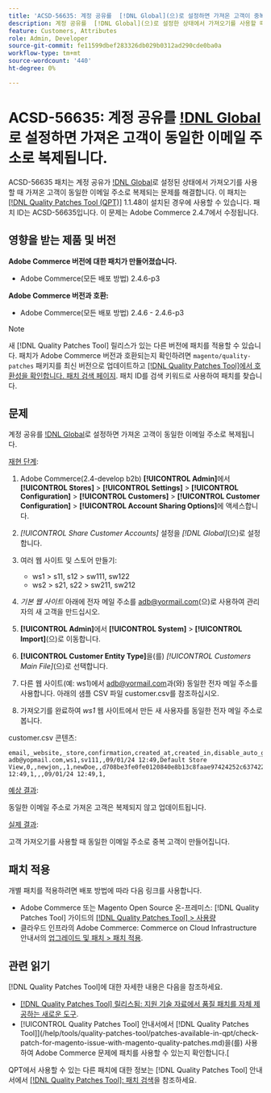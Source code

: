 ```yaml
---
title: 'ACSD-56635: 계정 공유를  [!DNL Global](으)로 설정하면 가져온 고객이 중복됩니다.'
description: 계정 공유를  [!DNL Global](으)로 설정한 상태에서 가져오기를 사용할 때 가져온 고객이 동일한 이메일 주소로 복제되는 Adobe Commerce 문제를 해결하려면 ACSD-56635 패치를 적용합니다.
feature: Customers, Attributes
role: Admin, Developer
source-git-commit: fe11599dbef283326db029b0312ad290cde0ba0a
workflow-type: tm+mt
source-wordcount: '440'
ht-degree: 0%

---
```


# ACSD-56635: 계정 공유를 [!DNL Global](으)로 설정하면 가져온 고객이 동일한 이메일 주소로 복제됩니다.

ACSD-56635 패치는 계정 공유가 [!DNL Global](으)로 설정된 상태에서 가져오기를 사용할 때 가져온 고객이 동일한 이메일 주소로 복제되는 문제를 해결합니다. 이 패치는 [[!DNL Quality Patches Tool (QPT)]](https://experienceleague.adobe.com/en/docs/commerce-knowledge-base/kb/announcements/commerce-announcements/magento-quality-patches-released-new-tool-to-self-serve-quality-patches) 1.1.48이 설치된 경우에 사용할 수 있습니다. 패치 ID는 ACSD-56635입니다. 이 문제는 Adobe Commerce 2.4.7에서 수정됩니다.

## 영향을 받는 제품 및 버전

**Adobe Commerce 버전에 대한 패치가 만들어졌습니다.**

* Adobe Commerce(모든 배포 방법) 2.4.6-p3

**Adobe Commerce 버전과 호환:**

* Adobe Commerce(모든 배포 방법) 2.4.6 - 2.4.6-p3

>[!NOTE]
>
>새 [!DNL Quality Patches Tool] 릴리스가 있는 다른 버전에 패치를 적용할 수 있습니다. 패치가 Adobe Commerce 버전과 호환되는지 확인하려면 `magento/quality-patches` 패키지를 최신 버전으로 업데이트하고 [[!DNL Quality Patches Tool]에서 호환성을 확인합니다. 패치 검색 페이지](https://experienceleague.adobe.com/tools/commerce-quality-patches/index.html). 패치 ID를 검색 키워드로 사용하여 패치를 찾습니다.

## 문제

계정 공유를 [!DNL Global](으)로 설정하면 가져온 고객이 동일한 이메일 주소로 복제됩니다.

<u>재현 단계</u>:

1. Adobe Commerce(2.4-develop b2b) **[!UICONTROL Admin]**&#x200B;에서 **[!UICONTROL Stores]** > **[!UICONTROL Settings]** > **[!UICONTROL Configuration]** > **[!UICONTROL Customers]** > **[!UICONTROL Customer Configuration]** > **[!UICONTROL Account Sharing Options]**&#x200B;에 액세스합니다.
1. *[!UICONTROL Share Customer Accounts]* 설정을 *[!DNL Global]*(으)로 설정합니다.
1. 여러 웹 사이트 및 스토어 만들기:

   * ws1 > s11, s12 > sw111, sw122
   * ws2 > s21, s22 > sw211, sw212

1. *기본 웹 사이트* 아래에 전자 메일 주소를 <adb@yormail.com>(으)로 사용하여 관리자의 새 고객을 만드십시오.
1. **[!UICONTROL Admin]**&#x200B;에서 **[!UICONTROL System]** > **[!UICONTROL Import]**(으)로 이동합니다.
1. **[!UICONTROL Customer Entity Type]**&#x200B;을(를) *[!UICONTROL Customers Main File]*(으)로 선택합니다.
1. 다른 웹 사이트(예: ws1)에서 <adb@yormail.com>과(와) 동일한 전자 메일 주소를 사용합니다. 아래의 샘플 CSV 파일 customer.csv를 참조하십시오.
1. 가져오기를 완료하여 *ws1* 웹 사이트에서 만든 새 사용자를 동일한 전자 메일 주소로 봅니다.

customer.csv 콘텐츠:

```
email,_website,_store,confirmation,created_at,created_in,disable_auto_group_change,dob,firstname,gender,group_id,lastname,middlename,password_hash,prefix,rp_token,rp_token_created_at,store_id,suffix,taxvat,updated_at,website_id,password
adb@yopmail.com,ws1,sv111,,09/01/24 12:49,Default Store View,0,,newjon,,1,newDoe,,d708be3fe0fe0120840e8b13c8faae97424252c6374227ff59c05814f1aecd79:mgLqkqgTwLPLlCljzvF8hp67fNOOvOZb:1,,07e71459c137f4da15292134ff459cba,30/10/15 12:49,1,,,09/01/24 12:49,1,
```

<u>예상 결과</u>:

동일한 이메일 주소로 가져온 고객은 복제되지 않고 업데이트됩니다.

<u>실제 결과</u>:

고객 가져오기를 사용할 때 동일한 이메일 주소로 중복 고객이 만들어집니다.

## 패치 적용

개별 패치를 적용하려면 배포 방법에 따라 다음 링크를 사용합니다.

* Adobe Commerce 또는 Magento Open Source 온-프레미스: [!DNL Quality Patches Tool] 가이드의 [[!DNL Quality Patches Tool] > 사용량](/help/tools/quality-patches-tool/usage.md)
* 클라우드 인프라의 Adobe Commerce: Commerce on Cloud Infrastructure 안내서의 [업그레이드 및 패치 > 패치 적용](https://experienceleague.adobe.com/docs/commerce-cloud-service/user-guide/develop/upgrade/apply-patches.html).

## 관련 읽기

[!DNL Quality Patches Tool]에 대한 자세한 내용은 다음을 참조하세요.

* [[!DNL Quality Patches Tool] 릴리스됨: 지원 기술 자료에서 품질 패치를 자체 제공하는 새로운 도구](https://experienceleague.adobe.com/en/docs/commerce-knowledge-base/kb/announcements/commerce-announcements/magento-quality-patches-released-new-tool-to-self-serve-quality-patches).
* [!UICONTROL Quality Patches Tool] 안내서에서  [!DNL Quality Patches Tool]](/help/tools/quality-patches-tool/patches-available-in-qpt/check-patch-for-magento-issue-with-magento-quality-patches.md)을(를) 사용하여 Adobe Commerce 문제에 패치를 사용할 수 있는지 확인합니다.[


QPT에서 사용할 수 있는 다른 패치에 대한 정보는 [!DNL Quality Patches Tool] 안내서에서 [[!DNL Quality Patches Tool]: 패치 검색](https://experienceleague.adobe.com/tools/commerce-quality-patches/index.html)을 참조하세요.

